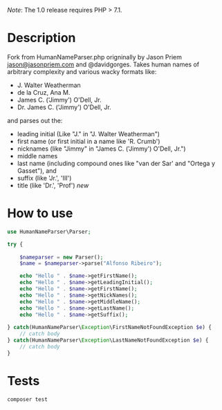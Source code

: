 *Note*: The 1.0 release requires PHP > 7.1.

# Description
Fork from HumanNameParser.php origninally by Jason Priem <jason@jasonpriem.com> and @davidgorges. Takes human names of arbitrary complexity and various wacky formats like:

* J. Walter Weatherman 
* de la Cruz, Ana M. 
* James C. ('Jimmy') O'Dell, Jr.
* Dr. James C. ('Jimmy') O'Dell, Jr.

and parses out the:

- leading initial (Like "J." in "J. Walter Weatherman")
- first name (or first initial in a name like 'R. Crumb')
- nicknames (like "Jimmy" in "James C. ('Jimmy') O'Dell, Jr.")
- middle names
- last name (including compound ones like "van der Sar' and "Ortega y Gasset"), and
- suffix (like 'Jr.', 'III')
- title (like 'Dr.', 'Prof') *new*


# How to use

```php
use HumanNameParser\Parser;

try {
	
	$nameparser = new Parser();
	$name = $nameparser->parse("Alfonso Ribeiro");

	echo "Hello " . $name->getFirstName();
	echo "Hello " . $name->getLeadingInitial();
	echo "Hello " . $name->getFirstName();
	echo "Hello " . $name->getNickNames();
	echo "Hello " . $name->getMiddleName();
	echo "Hello " . $name->getLastName();
	echo "Hello " . $name->getSuffix();
	
} catch(HumanNameParser\Exception\FirstNameNotFoundException $e) {
	// catch body
} catch(HumanNameParser\Exception\LastNameNotFoundException $e) {
	// catch body
}
```

# Tests

```sh
composer test
```
